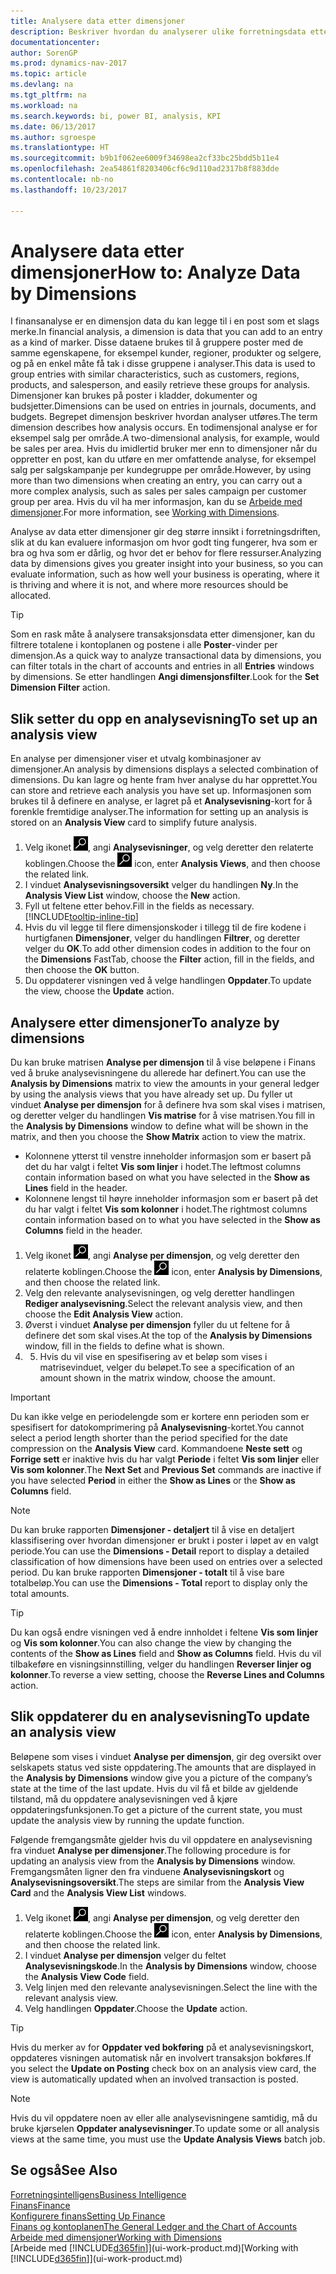 ```yaml
---
title: Analysere data etter dimensjoner
description: Beskriver hvordan du analyserer ulike forretningsdata etter dimensjoner.
documentationcenter: 
author: SorenGP
ms.prod: dynamics-nav-2017
ms.topic: article
ms.devlang: na
ms.tgt_pltfrm: na
ms.workload: na
ms.search.keywords: bi, power BI, analysis, KPI
ms.date: 06/13/2017
ms.author: sgroespe
ms.translationtype: HT
ms.sourcegitcommit: b9b1f062ee6009f34698ea2cf33bc25bdd5b11e4
ms.openlocfilehash: 2ea54861f8203406cf6c9d110ad2317b8f883dde
ms.contentlocale: nb-no
ms.lasthandoff: 10/23/2017

---
```

#  <a name="how-to-analyze-data-by-dimensions"></a><span data-ttu-id="102cd-103">Analysere data etter dimensjoner</span><span class="sxs-lookup"><span data-stu-id="102cd-103">How to: Analyze Data by Dimensions</span></span>
<span data-ttu-id="102cd-104">I finansanalyse er en dimensjon data du kan legge til i en post som et slags merke.</span><span class="sxs-lookup"><span data-stu-id="102cd-104">In financial analysis, a dimension is data that you can add to an entry as a kind of marker.</span></span> <span data-ttu-id="102cd-105">Disse dataene brukes til å gruppere poster med de samme egenskapene, for eksempel kunder, regioner, produkter og selgere, og på en enkel måte få tak i disse gruppene i analyser.</span><span class="sxs-lookup"><span data-stu-id="102cd-105">This data is used to group entries with similar characteristics, such as customers, regions, products, and salesperson, and easily retrieve these groups for analysis.</span></span> <span data-ttu-id="102cd-106">Dimensjoner kan brukes på poster i kladder, dokumenter og budsjetter.</span><span class="sxs-lookup"><span data-stu-id="102cd-106">Dimensions can be used on entries in journals, documents, and budgets.</span></span> <span data-ttu-id="102cd-107">Begrepet dimensjon beskriver hvordan analyser utføres.</span><span class="sxs-lookup"><span data-stu-id="102cd-107">The term dimension describes how analysis occurs.</span></span> <span data-ttu-id="102cd-108">En todimensjonal analyse er for eksempel salg per område.</span><span class="sxs-lookup"><span data-stu-id="102cd-108">A two-dimensional analysis, for example, would be sales per area.</span></span> <span data-ttu-id="102cd-109">Hvis du imidlertid bruker mer enn to dimensjoner når du oppretter en post, kan du utføre en mer omfattende analyse, for eksempel salg per salgskampanje per kundegruppe per område.</span><span class="sxs-lookup"><span data-stu-id="102cd-109">However, by using more than two dimensions when creating an entry, you can carry out a more complex analysis, such as sales per sales campaign per customer group per area.</span></span> <span data-ttu-id="102cd-110">Hvis du vil ha mer informasjon, kan du se [Arbeide med dimensjoner](finance-dimensions.md).</span><span class="sxs-lookup"><span data-stu-id="102cd-110">For more information, see [Working with Dimensions](finance-dimensions.md).</span></span>

<span data-ttu-id="102cd-111">Analyse av data etter dimensjoner gir deg større innsikt i forretningsdriften, slik at du kan evaluere informasjon om hvor godt ting fungerer, hva som er bra og hva som er dårlig, og hvor det er behov for flere ressurser.</span><span class="sxs-lookup"><span data-stu-id="102cd-111">Analyzing data by dimensions gives you greater insight into your business, so you can evaluate information, such as how well your business is operating, where it is thriving and where it is not, and where more resources should be allocated.</span></span>

> [!TIP]
> <span data-ttu-id="102cd-112">Som en rask måte å analysere transaksjonsdata etter dimensjoner, kan du filtrere totalene i kontoplanen og postene i alle **Poster**-vinder per dimensjon.</span><span class="sxs-lookup"><span data-stu-id="102cd-112">As a quick way to analyze transactional data by dimensions, you can filter totals in the chart of accounts and entries in all **Entries** windows by dimensions.</span></span> <span data-ttu-id="102cd-113">Se etter handlingen **Angi dimensjonsfilter**.</span><span class="sxs-lookup"><span data-stu-id="102cd-113">Look for the **Set Dimension Filter** action.</span></span>

## <a name="to-set-up-an-analysis-view"></a><span data-ttu-id="102cd-114">Slik setter du opp en analysevisning</span><span class="sxs-lookup"><span data-stu-id="102cd-114">To set up an analysis view</span></span>  
<span data-ttu-id="102cd-115">En analyse per dimensjoner viser et utvalg kombinasjoner av dimensjoner.</span><span class="sxs-lookup"><span data-stu-id="102cd-115">An analysis by dimensions displays a selected combination of dimensions.</span></span> <span data-ttu-id="102cd-116">Du kan lagre og hente fram hver analyse du har opprettet.</span><span class="sxs-lookup"><span data-stu-id="102cd-116">You can store and retrieve each analysis you have set up.</span></span> <span data-ttu-id="102cd-117">Informasjonen som brukes til å definere en analyse, er lagret på et **Analysevisning**-kort for å forenkle fremtidige analyser.</span><span class="sxs-lookup"><span data-stu-id="102cd-117">The information for setting up an analysis is stored on an **Analysis View** card to simplify future analysis.</span></span>  

1. <span data-ttu-id="102cd-118">Velg ikonet ![Søk etter side eller rapport](media/ui-search/search_small.png "Søk etter side eller rapport"), angi **Analysevisninger**, og velg deretter den relaterte koblingen.</span><span class="sxs-lookup"><span data-stu-id="102cd-118">Choose the ![Search for Page or Report](media/ui-search/search_small.png "Search for Page or Report icon") icon, enter **Analysis Views**, and then choose the related link.</span></span>  
2. <span data-ttu-id="102cd-119">I vinduet **Analysevisningsoversikt** velger du handlingen **Ny**.</span><span class="sxs-lookup"><span data-stu-id="102cd-119">In the **Analysis View List** window, choose the **New** action.</span></span>
3. <span data-ttu-id="102cd-120">Fyll ut feltene etter behov.</span><span class="sxs-lookup"><span data-stu-id="102cd-120">Fill in the fields as necessary.</span></span> [!INCLUDE[tooltip-inline-tip](includes/tooltip-inline-tip_md.md)]
4. <span data-ttu-id="102cd-121">Hvis du vil legge til flere dimensjonskoder i tillegg til de fire kodene i hurtigfanen **Dimensjoner**, velger du handlingen **Filtrer**, og deretter velger du **OK**.</span><span class="sxs-lookup"><span data-stu-id="102cd-121">To add other dimension codes in addition to the four on the **Dimensions** FastTab, choose the **Filter** action, fill in the fields, and then choose the **OK** button.</span></span>  
5. <span data-ttu-id="102cd-122">Du oppdaterer visningen ved å velge handlingen **Oppdater**.</span><span class="sxs-lookup"><span data-stu-id="102cd-122">To update the view, choose the **Update** action.</span></span>

## <a name="to-analyze-by-dimensions"></a><span data-ttu-id="102cd-123">Analysere etter dimensjoner</span><span class="sxs-lookup"><span data-stu-id="102cd-123">To analyze by dimensions</span></span>
<span data-ttu-id="102cd-124">Du kan bruke matrisen **Analyse per dimensjon** til å vise beløpene i Finans ved å bruke analysevisningene du allerede har definert.</span><span class="sxs-lookup"><span data-stu-id="102cd-124">You can use the **Analysis by Dimensions** matrix to view the amounts in your general ledger by using the analysis views that you have already set up.</span></span> <span data-ttu-id="102cd-125">Du fyller ut vinduet **Analyse per dimensjon** for å definere hva som skal vises i matrisen, og deretter velger du handlingen **Vis matrise** for å vise matrisen.</span><span class="sxs-lookup"><span data-stu-id="102cd-125">You fill in the **Analysis by Dimensions** window to define what will be shown in the matrix, and then you choose the **Show Matrix** action to view the matrix.</span></span>  

- <span data-ttu-id="102cd-126">Kolonnene ytterst til venstre inneholder informasjon som er basert på det du har valgt i feltet **Vis som linjer** i hodet.</span><span class="sxs-lookup"><span data-stu-id="102cd-126">The leftmost columns contain information based on what you have selected in the **Show as Lines** field in the header.</span></span>  
- <span data-ttu-id="102cd-127">Kolonnene lengst til høyre inneholder informasjon som er basert på det du har valgt i feltet **Vis som kolonner** i hodet.</span><span class="sxs-lookup"><span data-stu-id="102cd-127">The rightmost columns contain information based on to what you have selected in the **Show as Columns** field in the header.</span></span>  

1. <span data-ttu-id="102cd-128">Velg ikonet ![Søk etter side eller rapport](media/ui-search/search_small.png "Søk etter side eller rapport"), angi **Analyse per dimensjon**, og velg deretter den relaterte koblingen.</span><span class="sxs-lookup"><span data-stu-id="102cd-128">Choose the ![Search for Page or Report](media/ui-search/search_small.png "Search for Page or Report icon") icon, enter **Analysis by Dimensions**, and then choose the related link.</span></span>  
2. <span data-ttu-id="102cd-129">Velg den relevante analysevisningen, og velg deretter handlingen **Rediger analysevisning**.</span><span class="sxs-lookup"><span data-stu-id="102cd-129">Select the relevant analysis view,  and then choose the **Edit Analysis View** action.</span></span>
3. <span data-ttu-id="102cd-130">Øverst i vinduet **Analyse per dimensjon** fyller du ut feltene for å definere det som skal vises.</span><span class="sxs-lookup"><span data-stu-id="102cd-130">At the top of the **Analysis by Dimensions** window, fill in the fields to define what is shown.</span></span>
4. 5. <span data-ttu-id="102cd-131">Hvis du vil vise en spesifisering av et beløp som vises i matrisevinduet, velger du beløpet.</span><span class="sxs-lookup"><span data-stu-id="102cd-131">To see a specification of an amount shown in the matrix window, choose the amount.</span></span>  

> [!IMPORTANT]  
>   <span data-ttu-id="102cd-132">Du kan ikke velge en periodelengde som er kortere enn perioden som er spesifisert for datokomprimering på **Analysevisning**-kortet.</span><span class="sxs-lookup"><span data-stu-id="102cd-132">You cannot select a period length shorter than the period specified for the date compression on the **Analysis View** card.</span></span> <span data-ttu-id="102cd-133">Kommandoene **Neste sett** og **Forrige sett** er inaktive hvis du har valgt **Periode** i feltet **Vis som linjer** eller **Vis som kolonner**.</span><span class="sxs-lookup"><span data-stu-id="102cd-133">The **Next Set** and **Previous Set** commands are inactive if you have selected **Period** in either the **Show as Lines** or the **Show as Columns** field.</span></span>  

> [!NOTE]  
>   <span data-ttu-id="102cd-134">Du kan bruke rapporten **Dimensjoner - detaljert** til å vise en detaljert klassifisering over hvordan dimensjoner er brukt i poster i løpet av en valgt periode.</span><span class="sxs-lookup"><span data-stu-id="102cd-134">You can use the **Dimensions - Detail** report to display a detailed classification of how dimensions have been used on entries over a selected period.</span></span> <span data-ttu-id="102cd-135">Du kan bruke rapporten **Dimensjoner - totalt** til å vise bare totalbeløp.</span><span class="sxs-lookup"><span data-stu-id="102cd-135">You can use the **Dimensions - Total** report to display only the total amounts.</span></span>  

> [!TIP]  
>   <span data-ttu-id="102cd-136">Du kan også endre visningen ved å endre innholdet i feltene **Vis som linjer** og **Vis som kolonner**.</span><span class="sxs-lookup"><span data-stu-id="102cd-136">You can also change the view by changing the contents of the **Show as Lines** field and **Show as Columns** field.</span></span> <span data-ttu-id="102cd-137">Hvis du vil tilbakeføre en visningsinnstilling, velger du handlingen **Reverser linjer og kolonner**.</span><span class="sxs-lookup"><span data-stu-id="102cd-137">To reverse a view setting, choose the **Reverse Lines and Columns** action.</span></span>

## <a name="to-update-an-analysis-view"></a><span data-ttu-id="102cd-138">Slik oppdaterer du en analysevisning</span><span class="sxs-lookup"><span data-stu-id="102cd-138">To update an analysis view</span></span>  
<span data-ttu-id="102cd-139">Beløpene som vises i vinduet **Analyse per dimensjon**, gir deg oversikt over selskapets status ved siste oppdatering.</span><span class="sxs-lookup"><span data-stu-id="102cd-139">The amounts that are displayed in the **Analysis by Dimensions** window give you a picture of the company’s state at the time of the last update.</span></span> <span data-ttu-id="102cd-140">Hvis du vil få et bilde av gjeldende tilstand, må du oppdatere analysevisningen ved å kjøre oppdateringsfunksjonen.</span><span class="sxs-lookup"><span data-stu-id="102cd-140">To get a picture of the current state, you must update the analysis view by running the update function.</span></span>

<span data-ttu-id="102cd-141">Følgende fremgangsmåte gjelder hvis du vil oppdatere en analysevisning fra vinduet **Analyse per dimensjoner**.</span><span class="sxs-lookup"><span data-stu-id="102cd-141">The following procedure is for updating an analysis view from the **Analysis by Dimensions** window.</span></span> <span data-ttu-id="102cd-142">Fremgangsmåten ligner den fra vinduene **Analysevisningskort** og **Analysevisningsoversikt**.</span><span class="sxs-lookup"><span data-stu-id="102cd-142">The steps are similar from the **Analysis View Card** and the **Analysis View List** windows.</span></span>  

1. <span data-ttu-id="102cd-143">Velg ikonet ![Søk etter side eller rapport](media/ui-search/search_small.png "Søk etter side eller rapport"), angi **Analyse per dimensjon**, og velg deretter den relaterte koblingen.</span><span class="sxs-lookup"><span data-stu-id="102cd-143">Choose the ![Search for Page or Report](media/ui-search/search_small.png "Search for Page or Report icon") icon, enter **Analysis by Dimensions**, and then choose the related link.</span></span>  
2. <span data-ttu-id="102cd-144">I vinduet **Analyse per dimensjon** velger du feltet **Analysevisningskode**.</span><span class="sxs-lookup"><span data-stu-id="102cd-144">In the **Analysis by Dimensions** window, choose the **Analysis View Code** field.</span></span>  
3. <span data-ttu-id="102cd-145">Velg linjen med den relevante analysevisningen.</span><span class="sxs-lookup"><span data-stu-id="102cd-145">Select the line with the relevant analysis view.</span></span>  
4. <span data-ttu-id="102cd-146">Velg handlingen **Oppdater**.</span><span class="sxs-lookup"><span data-stu-id="102cd-146">Choose the **Update** action.</span></span>  

> [!TIP]  
>   <span data-ttu-id="102cd-147">Hvis du merker av for **Oppdater ved bokføring** på et analysevisningskort, oppdateres visningen automatisk når en involvert transaksjon bokføres.</span><span class="sxs-lookup"><span data-stu-id="102cd-147">If you select the **Update on Posting** check box on an analysis view card, the view is automatically updated when an involved transaction is posted.</span></span>

> [!NOTE]  
>   <span data-ttu-id="102cd-148">Hvis du vil oppdatere noen av eller alle analysevisningene samtidig, må du bruke kjørselen **Oppdater analysevisninger**.</span><span class="sxs-lookup"><span data-stu-id="102cd-148">To update some or all analysis views at the same time, you must use the **Update Analysis Views** batch job.</span></span>  

## <a name="see-also"></a><span data-ttu-id="102cd-149">Se også</span><span class="sxs-lookup"><span data-stu-id="102cd-149">See Also</span></span>
[<span data-ttu-id="102cd-150">Forretningsintelligens</span><span class="sxs-lookup"><span data-stu-id="102cd-150">Business Intelligence</span></span>](bi.md)  
[<span data-ttu-id="102cd-151">Finans</span><span class="sxs-lookup"><span data-stu-id="102cd-151">Finance</span></span>](finance.md)  
[<span data-ttu-id="102cd-152">Konfigurere finans</span><span class="sxs-lookup"><span data-stu-id="102cd-152">Setting Up Finance</span></span>](finance-setup-finance.md)  
[<span data-ttu-id="102cd-153">Finans og kontoplanen</span><span class="sxs-lookup"><span data-stu-id="102cd-153">The General Ledger and the Chart of Accounts</span></span>](finance-general-ledger.md)  
[<span data-ttu-id="102cd-154">Arbeide med dimensjoner</span><span class="sxs-lookup"><span data-stu-id="102cd-154">Working with Dimensions</span></span>](finance-dimensions.md)  
<span data-ttu-id="102cd-155">[Arbeide med [!INCLUDE[d365fin](includes/d365fin_md.md)]](ui-work-product.md)</span><span class="sxs-lookup"><span data-stu-id="102cd-155">[Working with [!INCLUDE[d365fin](includes/d365fin_md.md)]](ui-work-product.md)</span></span>  

